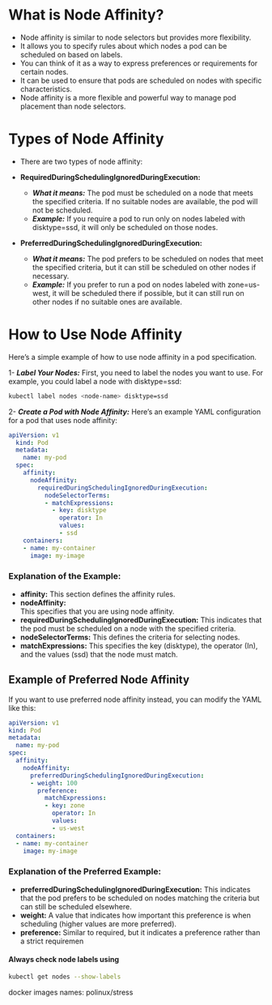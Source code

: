 # What is Node Affinity?
- Node affinity is similar to node selectors but provides more flexibility.
- It allows you to specify rules about which nodes a pod can be scheduled on based on
labels. 
- You can think of it as a way to express preferences or requirements for certain nodes.
- It can be used to ensure that pods are scheduled on nodes with specific characteristics.
- Node affinity is a more flexible and powerful way to manage pod placement than node selectors.

# Types of Node Affinity
- There are two types of node affinity:
- **RequiredDuringSchedulingIgnoredDuringExecution:**
    - ***What it means:*** 
The pod must be scheduled on a node that meets the specified criteria. If no suitable nodes are available, the pod will not be scheduled.
    - ***Example:*** 
If you require a pod to run only on nodes labeled with disktype=ssd, it will only be scheduled on those nodes.



- **PreferredDuringSchedulingIgnoredDuringExecution:**
    - ***What it means:*** 
The pod prefers to be scheduled on nodes that meet the specified criteria, but it can still be scheduled on other nodes if necessary.
    - ***Example:*** 
If you prefer to run a pod on nodes labeled with zone=us-west, it will be scheduled there if possible, but it can still run on other nodes if no suitable ones are available.

# How to Use Node Affinity
Here’s a simple example of how to use node affinity in a pod specification.

1- ***Label Your Nodes:***
 First, you need to label the nodes you want to use. For example, you could label a node with disktype=ssd:
 ```bash
kubectl label nodes <node-name> disktype=ssd
```
2- ***Create a Pod with Node Affinity:***
 Here’s an example YAML configuration for a pod that uses node affinity:
 ```yaml
apiVersion: v1
   kind: Pod
   metadata:
     name: my-pod
   spec:
     affinity:
       nodeAffinity:
         requiredDuringSchedulingIgnoredDuringExecution:
           nodeSelectorTerms:
           - matchExpressions:
             - key: disktype
               operator: In
               values:
               - ssd
     containers:
     - name: my-container
       image: my-image
   ```
### Explanation of the Example:
- **affinity:** 
 This section defines the affinity rules.
- **nodeAffinity:**  
 This specifies that you are using node affinity.
- **requiredDuringSchedulingIgnoredDuringExecution:** 
 This indicates that the pod must be scheduled on a node with the specified criteria.
- **nodeSelectorTerms:**
 This defines the criteria for selecting nodes.
- **matchExpressions:**
 This specifies the key (disktype), the operator (In), and the values (ssd) that the node must match.


## Example of Preferred Node Affinity
 If you want to use preferred node affinity instead, you can modify the YAML like this:
```yaml
apiVersion: v1
kind: Pod
metadata:
  name: my-pod
spec:
  affinity:
    nodeAffinity:
      preferredDuringSchedulingIgnoredDuringExecution:
      - weight: 100
        preference:
          matchExpressions:
          - key: zone
            operator: In
            values:
            - us-west
  containers:
  - name: my-container
    image: my-image
```
### Explanation of the Preferred Example:
- **preferredDuringSchedulingIgnoredDuringExecution:**
 This indicates that the pod prefers to be scheduled on nodes matching the criteria but can still be scheduled elsewhere.
- **weight:**
 A value that indicates how important this preference is when scheduling (higher values are more preferred).
- **preference:**
 Similar to required, but it indicates a preference rather than a strict requiremen

 #### Always check node labels using
 ```bash
 kubectl get nodes --show-labels
 ```










docker images names:
polinux/stress

